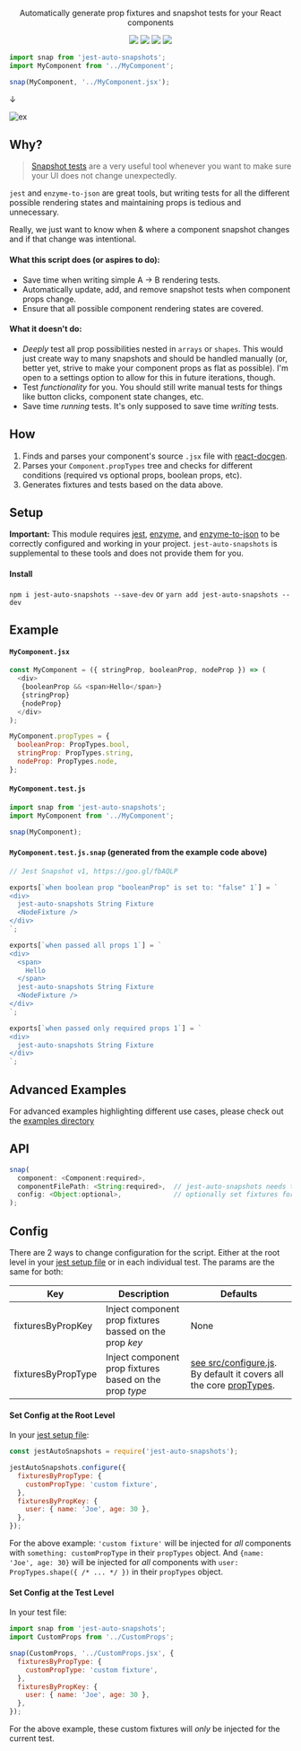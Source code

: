 <p align="center">
  Automatically generate prop fixtures and snapshot tests for your React components
</p>

<p align="center">
  <a href="https://travis-ci.org/icd2k3/jest-auto-snapshots" target="_blank"><img src="https://travis-ci.org/icd2k3/jest-auto-snapshots.svg?branch=master" /></a>
  <a href="https://coveralls.io/github/icd2k3/jest-auto-snapshots?branch=master" target="_blank"><img src="https://coveralls.io/repos/github/icd2k3/jest-auto-snapshots/badge.svg?branch=master" /></a>
  <a href="https://david-dm.org/icd2k3/jest-auto-snapshots" title="dependencies status"><img src="https://david-dm.org/icd2k3/jest-auto-snapshots/status.svg"/></a>
  <a href="https://david-dm.org/icd2k3/jest-auto-snapshots?type=dev" title="devDependencies status"><img src="https://david-dm.org/icd2k3/jest-auto-snapshots/dev-status.svg"/></a>
</p>

```js
import snap from 'jest-auto-snapshots';
import MyComponent from '../MyComponent';

snap(MyComponent, '../MyComponent.jsx');
```

↓

![ex](https://www.dropbox.com/s/dqzdam8st4yfuxg/Screenshot%202018-01-07%2011.46.34.png?raw=1)

## Why?
> [Snapshot tests](https://facebook.github.io/jest/docs/en/snapshot-testing.html) are a very useful tool whenever you want to make sure your UI does not change unexpectedly.

`jest` and `enzyme-to-json` are great tools, but writing tests for all the different possible rendering states and maintaining props is tedious and unnecessary.

Really, we just want to know when & where a component snapshot changes and if that change was intentional.

#### What this script does (or aspires to do):
- Save time when writing simple A -> B rendering tests.
- Automatically update, add, and remove snapshot tests when component props change.
- Ensure that all possible component rendering states are covered.

#### What it doesn't do:
- _Deeply_ test all prop possibilities nested in `arrays` or `shapes`. This would just create way to many snapshots and should be handled manually (or, better yet, strive to make your component props as flat as possible). I'm open to a settings option to allow for this in future iterations, though.
- Test _functionality_ for you. You should still write manual tests for things like button clicks, component state changes, etc.
- Save time _running_ tests. It's only supposed to save time _writing_ tests.

## How
  1. Finds and parses your component's source `.jsx` file with [react-docgen](https://github.com/reactjs/react-docgen).
  2. Parses your `Component.propTypes` tree and checks for different conditions (required vs optional props, boolean props, etc).
  3. Generates fixtures and tests based on the data above.

## Setup
**Important:** This module requires [jest](https://facebook.github.io/jest/), [enzyme](https://github.com/airbnb/enzyme), and [enzyme-to-json](https://www.npmjs.com/package/enzyme-to-json) to be correctly configured and working in your project. `jest-auto-snapshots` is supplemental to these tools and does not provide them for you.

#### Install
`npm i jest-auto-snapshots --save-dev` or `yarn add jest-auto-snapshots --dev`

## Example
#### `MyComponent.jsx`
```js
const MyComponent = ({ stringProp, booleanProp, nodeProp }) => (
  <div>
   {booleanProp && <span>Hello</span>}
   {stringProp}
   {nodeProp}
  </div>
);

MyComponent.propTypes = {
  booleanProp: PropTypes.bool,
  stringProp: PropTypes.string,
  nodeProp: PropTypes.node,
};
```

#### `MyComponent.test.js`
```js
import snap from 'jest-auto-snapshots';
import MyComponent from '../MyComponent';

snap(MyComponent);
```

#### `MyComponent.test.js.snap` (generated from the example code above)
```js
// Jest Snapshot v1, https://goo.gl/fbAQLP

exports[`when boolean prop "booleanProp" is set to: "false" 1`] = `
<div>
  jest-auto-snapshots String Fixture
  <NodeFixture />
</div>
`;

exports[`when passed all props 1`] = `
<div>
  <span>
    Hello
  </span>
  jest-auto-snapshots String Fixture
  <NodeFixture />
</div>
`;

exports[`when passed only required props 1`] = `
<div>
  jest-auto-snapshots String Fixture
</div>
`;
```

## Advanced Examples
For advanced examples highlighting different use cases, please check out the [examples directory](https://github.com/icd2k3/jest-auto-snapshots/tree/master/examples)

## API
```js
snap(
  component: <Component:required>,
  componentFilePath: <String:required>,  // jest-auto-snapshots needs to parse the component file itself to determine prop fixtures
  config: <Object:optional>,             // optionally set fixtures for the component tests (see Config section below)
);
```

## Config
There are 2 ways to change configuration for the script. Either at the root level in your [jest setup file](https://facebook.github.io/jest/docs/en/configuration.html#setupfiles-array) or in each individual test. The params are the same for both:

Key | Description | Defaults
--- | --- | ---
fixturesByPropKey | Inject component prop fixtures bassed on the prop _key_ | None
fixturesByPropType | Inject component prop fixtures based on the prop _type_ | [see src/configure.js](https://github.com/icd2k3/jest-auto-snapshots/blob/master/src/configure.js). By default it covers all the core [propTypes](https://github.com/facebook/prop-types).

#### Set Config at the Root Level
In your [jest setup file](https://facebook.github.io/jest/docs/en/configuration.html#setupfiles-array):

```js
const jestAutoSnapshots = require('jest-auto-snapshots');

jestAutoSnapshots.configure({
  fixturesByPropType: {
    customPropType: 'custom fixture',
  },
  fixturesByPropKey: {
    user: { name: 'Joe', age: 30 },
  },
});
```

For the above example: `'custom fixture'` will be injected for _all_ components with `something: customPropType` in their `propTypes` object. And `{name: 'Joe', age: 30}` will be injected for _all_ components with `user: PropTypes.shape({ /* ... */ })` in their `propTypes` object.

#### Set Config at the Test Level
In your test file:

```js
import snap from 'jest-auto-snapshots';
import CustomProps from '../CustomProps';

snap(CustomProps, '../CustomProps.jsx', {
  fixturesByPropType: {
    customPropType: 'custom fixture',
  },
  fixturesByPropKey: {
    user: { name: 'Joe', age: 30 },
  },
});
```

For the above example, these custom fixtures will _only_ be injected for the current test.
